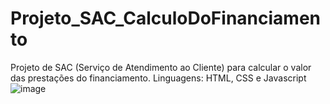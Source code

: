 # Projeto_SAC_CalculoDoFinanciamento
Projeto de SAC (Serviço de Atendimento ao Cliente) para calcular o valor das prestações do financiamento. Linguagens: HTML, CSS e Javascript 
![image](https://user-images.githubusercontent.com/83257672/134676510-dfae44cf-dec0-405d-afed-4bf7e6589be5.png)

